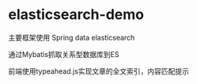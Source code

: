 # elasticsearch-demo

主要框架使用 Spring data elasticsearch

通过Mybatis抓取关系型数据库到ES

前端使用typeahead.js实现文章的全文索引，内容匹配提示
